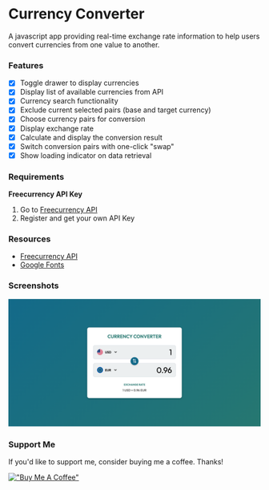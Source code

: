 # Currency Converter

A javascript app providing real-time exchange rate information to help users convert currencies from one value to another.

### Features

- [x] Toggle drawer to display currencies
- [x] Display list of available currencies from API
- [x] Currency search functionality
- [x] Exclude current selected pairs (base and target currency)
- [x] Choose currency pairs for conversion
- [x] Display exchange rate
- [x] Calculate and display the conversion result
- [x] Switch conversion pairs with one-click "swap"
- [x] Show loading indicator on data retrieval

### Requirements

**Freecurrency API Key**

1. Go to [Freecurrency API](https://freecurrencyapi.com/)
2. Register and get your own API Key

### Resources

- [Freecurrency API](https://freecurrencyapi.com/)
- [Google Fonts](https://fonts.google.com/)

### Screenshots

![Currency Converter](https://raw.githubusercontent.com/refinedguides/currency-converter/main/screenshot.png)

### Support Me

If you'd like to support me, consider buying me a coffee. Thanks!

[!["Buy Me A Coffee"](https://www.buymeacoffee.com/assets/img/custom_images/orange_img.png)](https://www.buymeacoffee.com/refinedguides)
